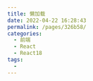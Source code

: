 ```yaml
---
title: 懒加载
date: 2022-04-22 16:28:43
permalink: /pages/326b58/
categories:
  - 前端
  - React
  - React18
tags:
  - 
---
```

